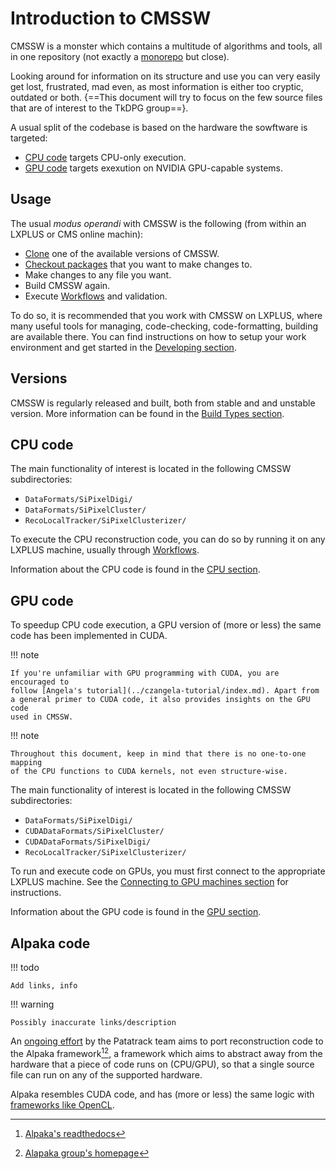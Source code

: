 # Introduction to CMSSW

CMSSW is a monster which contains a multitude of algorithms and tools,
all in one repository (not exactly a
[monorepo](https://en.wikipedia.org/wiki/Monorepo) but close).

Looking around for information on its structure and use you can very easily
get lost, frustrated, mad even, as most information is either too cryptic,
outdated or both. {==This document will try to focus on the few source files that
are of interest to the TkDPG group==}.

A usual split of the codebase is based on the hardware the sowftware
is targeted:

- [CPU code](#cpu-code) targets CPU-only execution.
- [GPU code](#gpu-code) targets exexution on NVIDIA GPU-capable systems.


## Usage

The usual *modus operandi* with CMSSW is the following (from within an LXPLUS or CMS online machin):

- [Clone](working-with-cmssw/software.md#create-a-cmssw-area) one of the available versions of CMSSW.
- [Checkout packages](working-with-cmssw/software.md#checkout-a-few-packages-using-git-cms-addpkg)
that you want to make changes to.
- Make changes to any file you want.
- Build CMSSW again.
- Execute [Workflows](working-with-cmssw/workflows/overview.md) and validation.

To do so, it is recommended that you work with CMSSW on LXPLUS, where many 
useful tools for managing, code-checking, code-formatting, building are available there.
You can find instructions on how to setup your work environment and get started 
in the [Developing section](working-with-cmssw/software.md).

## Versions

CMSSW is regularly released and built, both from stable and and unstable version. 
More information can be found in the [Build Types section](build-types.md).

## CPU code

The main functionality of interest is located in the following CMSSW
subdirectories:

- `DataFormats/SiPixelDigi/`
- `DataFormats/SiPixelCluster/`
- `RecoLocalTracker/SiPixelClusterizer/`

To execute the CPU reconstruction code, you can do so by running it on
any LXPLUS machine, usually through [Workflows](working-with-cmssw/workflows/overview.md).

Information about the CPU code is found in the [CPU section](cpu/index.md).

## GPU code

To speedup CPU code execution, a GPU version of (more or less) the same code
has been implemented in CUDA. 

!!! note
	
	If you're unfamiliar with GPU programming with CUDA, you are encouraged to
	follow [Angela's tutorial](../czangela-tutorial/index.md). Apart from
	a general primer to CUDA code, it also provides	insights on the GPU code 
	used in CMSSW.

!!! note

	Throughout this document, keep in mind that there is no one-to-one mapping 
	of the CPU functions to CUDA kernels, not even structure-wise.
	
The main functionality of interest is located in the following CMSSW
subdirectories:

- `DataFormats/SiPixelDigi/`
- `CUDADataFormats/SiPixelCluster/`
- `CUDADataFormats/SiPixelDigi/`
- `RecoLocalTracker/SiPixelClusterizer/`

To run and execute code on GPUs, you must first connect to the appropriate
LXPLUS machine. See the [Connecting to GPU machines section](working-with-cmssw/gpu-machines.md) 
for instructions.

Information about the GPU code is found in the [GPU section](gpu/index.md).

## Alpaka code

!!! todo

	Add links, info
	
!!! warning
	
	Possibly inaccurate links/description
	
An [ongoing effort](https://github.com/cms-patatrack/pixeltrack-standalone) by the
Patatrack team aims to port reconstruction code to the 
 Alpaka framework[^1][^2],
a framework which aims to abstract away from the hardware that a piece of code runs on (CPU/GPU), so
that a single source file can run on any of the supported hardware.

Alpaka resembles CUDA code, and has (more or less) the same logic with
[frameworks like OpenCL](https://alpaka.readthedocs.io/en/0.5.0/usage/intro.html#similar-projects).

[^1]: [Alpaka's readthedocs](https://alpaka.readthedocs.io/en/0.5.0/usage/intro.html)
[^2]: [Alapaka group's homepage](https://alpaka-group.github.io/alpaka/)
